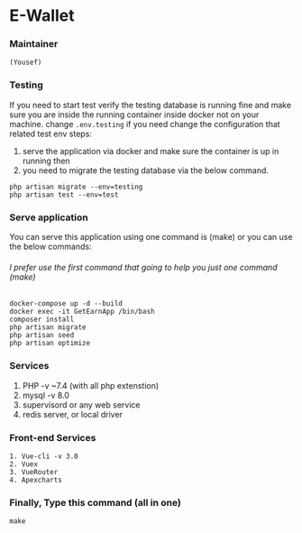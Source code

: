 # **E-Wallet**

### **Maintainer**
```
(Yousef)
```
### **Testing**
If you need to start test verify the testing database is running fine and
make sure you are inside the running container inside docker not on your machine.
change `.env.testing` if you need change the configuration that related test env steps:
1. serve the application via docker and make sure the container is up in running then
2. you need to migrate the testing database via the below command.
```
php artisan migrate --env=testing
php artisan test --env=test
```

### **Serve application**
You can serve this application using one command is (make)
or you can use the below commands:
###### I prefer use the first command that going to help you just one command (make)
```
docker-compose up -d --build
docker exec -it GetEarnApp /bin/bash
composer install
php artisan migrate
php artisan seed
php artisan optimize
```

### **Services**

1. PHP -v ~7.4 (with all php extenstion)
2. mysql -v 8.0
3. supervisord or any web service
4. redis server, or local driver


### **Front-end Services**

```
1. Vue-cli -v 3.0
2. Vuex
3. VueRouter
4. Apexcharts
```

### Finally, Type this command (all in one)
```
make 
```
